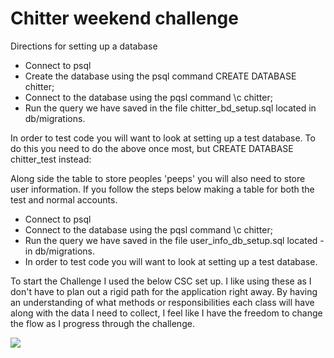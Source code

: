 # Chitter weekend challenge

Directions for setting up a database

- Connect to psql
- Create the database using the psql command CREATE DATABASE chitter;
- Connect to the database using the pqsl command \c chitter;
- Run the query we have saved in the file chitter_bd_setup.sql located in db/migrations.

In order to test code you will want to look at setting up a test database. To do this you need to do the above once most, but CREATE DATABASE chitter_test instead:

Along side the table to store peoples 'peeps' you will also need to store user information. If you follow the steps below making a table for both the test and normal accounts.

- Connect to psql
- Connect to the database using the pqsl command \c chitter;
- Run the query we have saved in the file user_info_db_setup.sql located - in db/migrations.
- In order to test code you will want to look at setting up a test database.

To start the Challenge I used the below CSC set up. I like using these as I don't have to plan out a rigid path for the application right away. By having an understanding of what methods or responsibilities each class will have along with the data I need to collect, I feel like I have the freedom to change the flow as I progress through the challenge.

<image src='./public/csc.png'>
